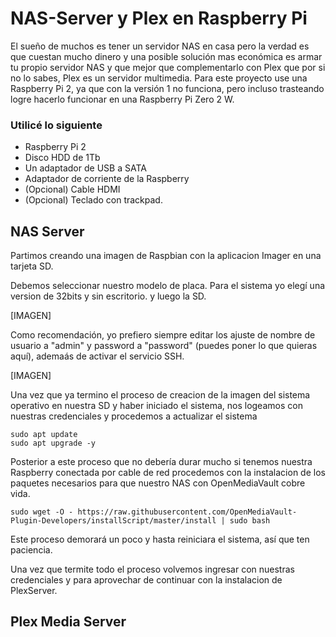 # NAS-Server y Plex en Raspberry Pi
El sueño de muchos es tener un servidor NAS en casa pero la verdad es que cuestan mucho dinero y una posible solución mas económica es armar tu propio servidor NAS y que mejor que complementarlo con Plex que por si no lo sabes, Plex es un servidor multimedia.
Para este proyecto use una Raspberry Pi 2, ya que con la versión 1 no funciona, pero incluso trasteando logre hacerlo funcionar en una Raspberry Pi Zero 2 W.

### Utilicé lo siguiente
- Raspberry Pi 2
- Disco HDD de 1Tb
- Un adaptador de USB a SATA
- Adaptador de corriente de la Raspberry
- (Opcional) Cable HDMI
- (Opcional) Teclado con trackpad.

## NAS Server
Partimos creando una imagen de Raspbian con la aplicacion Imager en una tarjeta SD. 

Debemos seleccionar nuestro modelo de placa. Para el sistema yo elegí una version de 32bits y sin escritorio. y luego la SD.

[IMAGEN]

Como recomendación, yo prefiero siempre editar los ajuste de nombre de usuario a "admin" y password a "password" (puedes poner lo que quieras aquí), ademaás de activar el servicio SSH.

[IMAGEN]

Una vez que ya termino el proceso de creacion de la imagen del sistema operativo en nuestra SD y haber iniciado el sistema, nos logeamos con nuestras credenciales y procedemos a actualizar el sistema
```
sudo apt update
sudo apt upgrade -y
```
Posterior a este proceso que no debería durar mucho si tenemos nuestra Raspberry conectada por cable de red procedemos con la instalacion de los paquetes necesarios para que nuestro NAS con OpenMediaVault cobre vida.
```
sudo wget -O - https://raw.githubusercontent.com/OpenMediaVault-Plugin-Developers/installScript/master/install | sudo bash
```
Este proceso demorará un poco y hasta reiniciara el sistema, así que ten paciencia.

Una vez que termite todo el proceso volvemos ingresar con nuestras credenciales y para aprovechar de continuar con la instalacion de PlexServer.

## Plex Media Server















